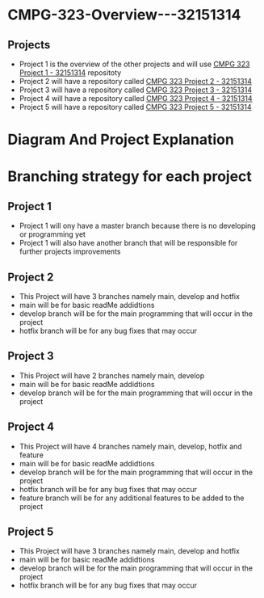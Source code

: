 # CMPG-323-Overview---32151314

## Projects
- Project 1 is the overview of the other projects and will use <a href="https://github.com/SimonKapfura/CMPG-323-Overview---32151314">CMPG 323 Project 1 - 32151314</a> repositoty
- Project 2 will have a repository called <a href="">CMPG 323 Project 2 - 32151314</a>
- Project 3 will have a repository called <a href="">CMPG 323 Project 3 - 32151314</a>
- Project 4 will have a repository called <a href="">CMPG 323 Project 4 - 32151314</a>
- Project 5 will have a repository called <a href="">CMPG 323 Project 5 - 32151314</a>

# Diagram And Project Explanation




# Branching strategy for each project
## Project 1
- Project 1 will ony have a master branch because there is no developing or programming yet
- Project 1 will also have another branch that will be responsible for further projects improvements
## Project 2
- This Project will have 3 branches namely main, develop and hotfix
- main will be for basic readMe addidtions
- develop branch will be for the main programming that will occur in the project
- hotfix branch will be for any bug fixes that may occur

## Project 3
- This Project will have 2 branches namely main, develop
- main will be for basic readMe addidtions
- develop branch will be for the main programming that will occur in the project

## Project 4
- This Project will have 4 branches namely main, develop, hotfix and feature
- main will be for basic readMe addidtions
- develop branch will be for the main programming that will occur in the project
- hotfix branch will be for any bug fixes that may occur
- feature branch will be for any additional features to be added to the project

## Project 5
- This Project will have 3 branches namely main, develop and hotfix
- main will be for basic readMe addidtions
- develop branch will be for the main programming that will occur in the project
- hotfix branch will be for any bug fixes that may occur
